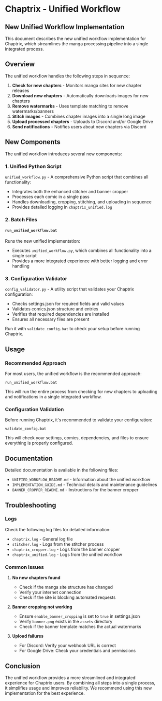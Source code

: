 # Chaptrix - Unified Workflow

## New Unified Workflow Implementation

This document describes the new unified workflow implementation for Chaptrix, which streamlines the manga processing pipeline into a single integrated process.

## Overview

The unified workflow handles the following steps in sequence:

1. **Check for new chapters** - Monitors manga sites for new chapter releases
2. **Download new chapters** - Automatically downloads images for new chapters
3. **Remove watermarks** - Uses template matching to remove watermarks/banners
4. **Stitch images** - Combines chapter images into a single long image
5. **Upload processed chapters** - Uploads to Discord and/or Google Drive
6. **Send notifications** - Notifies users about new chapters via Discord

## New Components

The unified workflow introduces several new components:

### 1. Unified Python Script

`unified_workflow.py` - A comprehensive Python script that combines all functionality:
- Integrates both the enhanced stitcher and banner cropper
- Processes each comic in a single pass
- Handles downloading, cropping, stitching, and uploading in sequence
- Provides detailed logging in `chaptrix_unified.log`

### 2. Batch Files

#### `run_unified_workflow.bat`

Runs the new unified implementation:
- Executes `unified_workflow.py`, which combines all functionality into a single script
- Provides a more integrated experience with better logging and error handling



### 3. Configuration Validator

`config_validator.py` - A utility script that validates your Chaptrix configuration:
- Checks settings.json for required fields and valid values
- Validates comics.json structure and entries
- Verifies that required dependencies are installed
- Ensures all necessary files are present

Run it with `validate_config.bat` to check your setup before running Chaptrix.

## Usage

### Recommended Approach

For most users, the unified workflow is the recommended approach:

```
run_unified_workflow.bat
```

This will run the entire process from checking for new chapters to uploading and notifications in a single integrated workflow.



### Configuration Validation

Before running Chaptrix, it's recommended to validate your configuration:

```
validate_config.bat
```

This will check your settings, comics, dependencies, and files to ensure everything is properly configured.

## Documentation

Detailed documentation is available in the following files:

- `UNIFIED_WORKFLOW_README.md` - Information about the unified workflow
- `IMPLEMENTATION_GUIDE.md` - Technical details and maintenance guidelines
- `BANNER_CROPPER_README.md` - Instructions for the banner cropper

## Troubleshooting

### Logs

Check the following log files for detailed information:

- `chaptrix.log` - General log file
- `stitcher.log` - Logs from the stitcher process
- `chaptrix_cropper.log` - Logs from the banner cropper
- `chaptrix_unified.log` - Logs from the unified workflow

### Common Issues

1. **No new chapters found**
   - Check if the manga site structure has changed
   - Verify your internet connection
   - Check if the site is blocking automated requests

2. **Banner cropping not working**
   - Ensure `enable_banner_cropping` is set to `true` in settings.json
   - Verify `banner.png` exists in the `assets` directory
   - Check if the banner template matches the actual watermarks

3. **Upload failures**
   - For Discord: Verify your webhook URL is correct
   - For Google Drive: Check your credentials and permissions

## Conclusion

The unified workflow provides a more streamlined and integrated experience for Chaptrix users. By combining all steps into a single process, it simplifies usage and improves reliability. We recommend using this new implementation for the best experience.